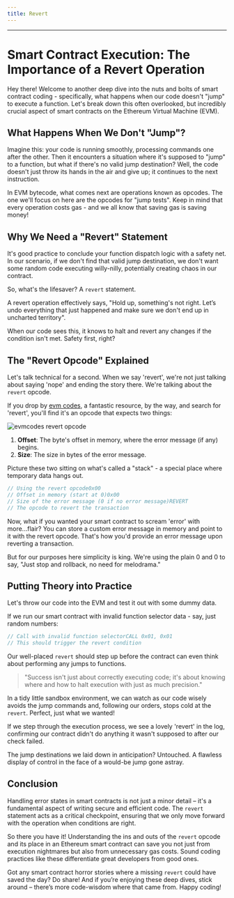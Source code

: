 ```yaml
---
title: Revert
---
```


---

# Smart Contract Execution: The Importance of a Revert Operation

Hey there! Welcome to another deep dive into the nuts and bolts of smart contract coding - specifically, what happens when our code doesn't "jump" to execute a function. Let's break down this often overlooked, but incredibly crucial aspect of smart contracts on the Ethereum Virtual Machine (EVM).

## What Happens When We Don't "Jump"?

Imagine this: your code is running smoothly, processing commands one after the other. Then it encounters a situation where it's supposed to "jump" to a function, but what if there's no valid jump destination? Well, the code doesn't just throw its hands in the air and give up; it continues to the next instruction.

In EVM bytecode, what comes next are operations known as opcodes. The one we'll focus on here are the opcodes for "jump tests". Keep in mind that every operation costs gas - and we all know that saving gas is saving money!

## Why We Need a "Revert" Statement

It's good practice to conclude your function dispatch logic with a safety net. In our scenario, if we don't find that valid jump destination, we don't want some random code executing willy-nilly, potentially creating chaos in our contract.

So, what's the lifesaver? A `revert` statement.

A revert operation effectively says, "Hold up, something's not right. Let’s undo everything that just happened and make sure we don't end up in uncharted territory".

When our code sees this, it knows to halt and revert any changes if the condition isn't met. Safety first, right?

## The "Revert Opcode" Explained

Let's talk technical for a second. When we say 'revert', we're not just talking about saying 'nope' and ending the story there. We're talking about the `revert` opcode.

If you drop by [evm codes](https://www.evmcodes.com), a fantastic resource, by the way, and search for 'revert', you'll find it's an opcode that expects two things:

![evmcodes revert opcode](https://cdn.videotap.com/618/screenshots/MXkYmblgylPTMe3fKdUk-89.44.png)

1. **Offset**: The byte's offset in memory, where the error message (if any) begins.
2. **Size**: The size in bytes of the error message.

Picture these two sitting on what's called a "stack" - a special place where temporary data hangs out.

```js
// Using the revert opcode0x00
// Offset in memory (start at 0)0x00
// Size of the error message (0 if no error message)REVERT
// The opcode to revert the transaction
```

Now, what if you wanted your smart contract to scream 'error' with more...flair? You can store a custom error message in memory and point to it with the revert opcode. That's how you'd provide an error message upon reverting a transaction.

But for our purposes here simplicity is king. We're using the plain 0 and 0 to say, "Just stop and rollback, no need for melodrama."

## Putting Theory into Practice

Let's throw our code into the EVM and test it out with some dummy data.

If we run our smart contract with invalid function selector data - say, just random numbers:

```js
// Call with invalid function selectorCALL 0x01, 0x01
// This should trigger the revert condition
```

Our well-placed `revert` should step up before the contract can even think about performing any jumps to functions.

> "Success isn't just about correctly executing code; it's about knowing where and how to halt execution with just as much precision."

In a tidy little sandbox environment, we can watch as our code wisely avoids the jump commands and, following our orders, stops cold at the `revert`. Perfect, just what we wanted!

If we step through the execution process, we see a lovely 'revert' in the log, confirming our contract didn't do anything it wasn't supposed to after our check failed.

The jump destinations we laid down in anticipation? Untouched. A flawless display of control in the face of a would-be jump gone astray.

## Conclusion

Handling error states in smart contracts is not just a minor detail – it's a fundamental aspect of writing secure and efficient code. The `revert` statement acts as a critical checkpoint, ensuring that we only move forward with the operation when conditions are right.

So there you have it! Understanding the ins and outs of the `revert` opcode and its place in an Ethereum smart contract can save you not just from execution nightmares but also from unnecessary gas costs. Sound coding practices like these differentiate great developers from good ones.

Got any smart contract horror stories where a missing `revert` could have saved the day? Do share! And if you’re enjoying these deep dives, stick around – there’s more code-wisdom where that came from. Happy coding!
